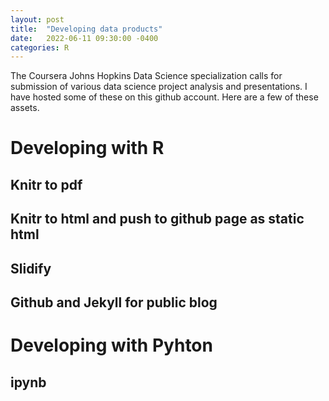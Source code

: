 ```yaml
---
layout: post
title:  "Developing data products"
date:   2022-06-11 09:30:00 -0400
categories: R
---
```

The Coursera Johns Hopkins Data Science specialization calls for submission of various data science project analysis and presentations. I have hosted some of these on this github account. Here are a few of these assets.


# Developing with R

## Knitr to pdf

## Knitr to html and push to github page as static html

## Slidify

## Github and Jekyll for public blog


# Developing with Pyhton

## ipynb
